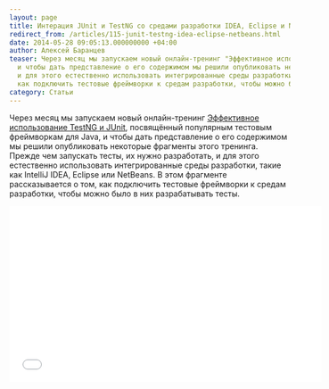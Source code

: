 ```yaml
---
layout: page
title: Интерация JUnit и TestNG со средами разработки IDEA, Eclipse и NetBeans
redirect_from: /articles/115-junit-testng-idea-eclipse-netbeans.html
date: 2014-05-28 09:05:13.000000000 +04:00
author: Алексей Баранцев
teaser: Через месяц мы запускаем новый онлайн-тренинг "Эффективное использование TestNG и JUnit", посвящённый тестовым фреймворкам JUnit и TestNG,
  и чтобы дать представление о его содержимом мы решили опубликовать некоторые фрагменты этого тренинга. Прежде чем запускать тесты, их нужно разработать,
  и для этого естественно использовать интегрированные среды разработки, такие как IntelliJ IDEA, Eclipse или NetBeans. В этом фрагменте рассказывается о том,
  как подключить тестовые фреймворки к средам разработки, чтобы можно было в них разрабатывать тесты.
category: Статьи
---
```

Через месяц мы запускаем новый онлайн-тренинг [Эффективное использование TestNG и JUnit](https://software-testing.ru/edu/schedule/222), посвящённый популярным тестовым фреймворкам для Java, и чтобы дать представление о его содержимом мы решили опубликовать некоторые фрагменты этого тренинга. Прежде чем запускать тесты, их нужно разработать, и для этого естественно использовать интегрированные среды разработки, такие как IntelliJ IDEA, Eclipse или NetBeans. В этом фрагменте рассказывается о том, как подключить тестовые фреймворки к средам разработки, чтобы можно было в них разрабатывать тесты.

<iframe src="//www.youtube.com/embed/fLg8wZ6H0m4" width="560" height="315" frameborder="0"></iframe>
